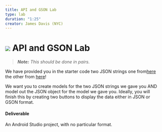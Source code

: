 ```yaml
---
title: API and GSON Lab
type: lab
duration: "1:25"
creator: James Davis (NYC)
---
```


# ![](https://ga-dash.s3.amazonaws.com/production/assets/logo-9f88ae6c9c3871690e33280fcf557f33.png) API and GSON Lab

> ***Note:*** _This should be done in pairs._

We have provided you in the starter code two JSON strings one from[here](https://query.yahooapis.com/v1/public/yql?q=select%20*%20from%20weather.forecast%20where%20woeid%20in%20(select%20woeid%20from%20geo.places(1)%20where%20text%3D%22nome%2C%20ak%22)&format=json&env=store%3A%2F%2Fdatatables.org%2Falltableswithkeys) the other from [here](https://api.spotify.com/v1/artists?ids=2CIMQHirSU0MQqyYHq0eOx,57dN52uHvrHOxijzpIgu3E,1vCWHaC5f2uS3yhpwWbIA6)!

We want you to create models for the two JSON strings we gave you AND model out the JSON object for the model we gave you. Ideally, you will finish this by creating two buttons to display the data either in JSON or GSON format. 


#### Deliverable

An Android Studio project, with no particular format.

